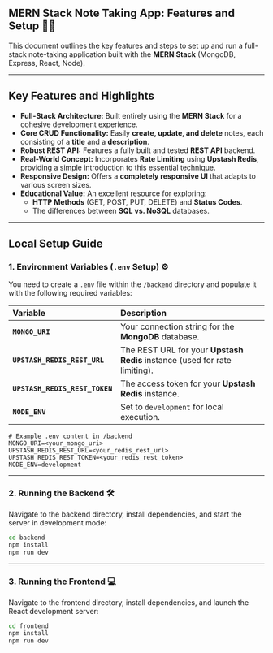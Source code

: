 ## **MERN Stack Note Taking App: Features and Setup** 📝✨

This document outlines the key features and steps to set up and run a full-stack note-taking application built with the **MERN Stack** (MongoDB, Express, React, Node).

-----

## **Key Features and Highlights**

  * **Full-Stack Architecture:** Built entirely using the **MERN Stack** for a cohesive development experience.
  * **Core CRUD Functionality:** Easily **create, update, and delete** notes, each consisting of a **title** and a **description**.
  * **Robust REST API:** Features a fully built and tested **REST API** backend.
  * **Real-World Concept:** Incorporates **Rate Limiting** using **Upstash Redis**, providing a simple introduction to this essential technique.
  * **Responsive Design:** Offers a **completely responsive UI** that adapts to various screen sizes.
  * **Educational Value:** An excellent resource for exploring:
      * **HTTP Methods** (GET, POST, PUT, DELETE) and **Status Codes**.
      * The differences between **SQL vs. NoSQL** databases.

-----

## **Local Setup Guide**

### **1. Environment Variables (`.env` Setup)** ⚙️

You need to create a `.env` file within the `/backend` directory and populate it with the following required variables:

| Variable | Description |
| :--- | :--- |
| **`MONGO_URI`** | Your connection string for the **MongoDB** database. |
| **`UPSTASH_REDIS_REST_URL`** | The REST URL for your **Upstash Redis** instance (used for rate limiting). |
| **`UPSTASH_REDIS_REST_TOKEN`** | The access token for your **Upstash Redis** instance. |
| **`NODE_ENV`** | Set to `development` for local execution. |

```
# Example .env content in /backend
MONGO_URI=<your_mongo_uri>
UPSTASH_REDIS_REST_URL=<your_redis_rest_url>
UPSTASH_REDIS_REST_TOKEN=<your_redis_rest_token>
NODE_ENV=development
```

-----

### **2. Running the Backend** 🛠️

Navigate to the backend directory, install dependencies, and start the server in development mode:

```bash
cd backend
npm install
npm run dev
```

-----

### **3. Running the Frontend** 💻

Navigate to the frontend directory, install dependencies, and launch the React development server:

```bash
cd frontend
npm install
npm run dev
```
